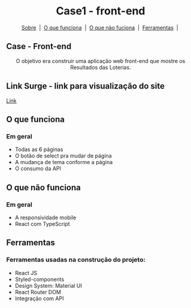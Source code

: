 <h1 id="top" align="center">Case1 - front-end</h1>

<p align="center">
  <a href="#sobre">Sobre</a> &#xa0;|&#xa0; 
  <a href="#funciona">O que funciona</a> &#xa0;|&#xa0;
  <a href="#funcionanao">O que não fuciona</a> &#xa0;|&#xa0;
  <a href="#ferramentas">Ferramentas</a> &#xa0;|&#xa0;
</p>

<h2 id="sobre"> Case - Front-end </h2>

<p align="center"> O objetivo era construir uma aplicação web front-end que mostre os Resultados das Loterias. </p>

<h2 id="link"> Link Surge - link para visualização do site</h2>
 <a href="disgusted-heart.surge.sh">Link</a>
 
 <h2 id="funciona">O que funciona</h2>
 
 <h3>Em geral</h3>

* Todas as 6 páginas
* O botão de select pra mudar de página
* A mudança de tema conforme a página
* O consumo da API

<h2 id="funcionanao">O que não funciona</h2>
 
 <h3>Em geral</h3>

* A responsividade mobile
* React com TypeScript

<h2 id="ferramentas"> Ferramentas </h2>

<h3>Ferramentas usadas na construção do projeto: </h3>

* React JS
* Styled-components
* Design System: Material UI
* React Router DOM
* Integração com API
